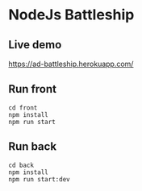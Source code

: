 # NodeJs Battleship

## Live demo
https://ad-battleship.herokuapp.com/

## Run front

```
cd front
npm install
npm run start
```

## Run back

```
cd back
npm install
npm run start:dev
```
